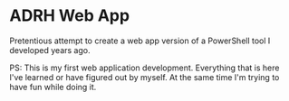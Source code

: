 # ADRH Web App
Pretentious attempt to create a web app version of a PowerShell tool I developed years ago.

PS: This is my first web application development. Everything that is here I've learned or have figured out by myself. At the same time I'm trying to have fun while doing it.
